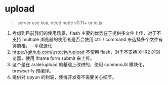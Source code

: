 # upload

> server use koa, need node v0.11+ or io.js

1. 考虑到目前我们的使用场景，flash 主要的优势在于提供多文件上传，对于不支持 multiple 浏览器的使用者是否会使用 ctrl / command 来选择多个文件有待商榷。—平稳退化
2. https://github.com/ustccjw/upload 不使用 flash，对于不支持 XHR2 的浏览器，使用 iframe form submit 来上传。
3. 这个是在 arale/upload 的基础上改进的，使用 commonJS 模块化，browserify 预编译。
4. 提供对 upyun 的封装，使得开发者不需要关心细节。
